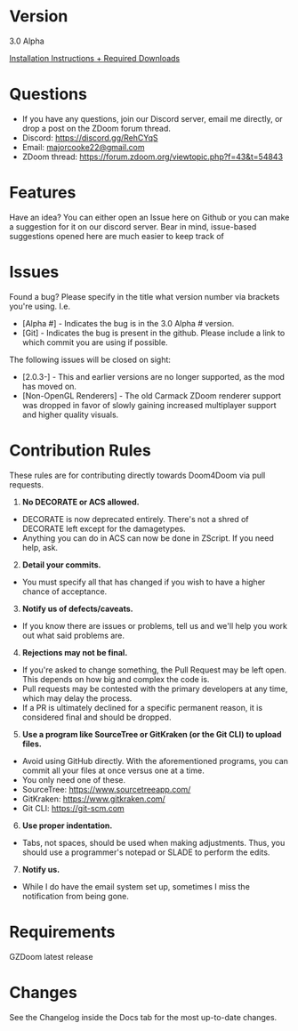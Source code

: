 # Version
3.0 Alpha

[Installation Instructions + Required Downloads](https://docs.google.com/document/d/1Z52m_OvyBmmNi1yERhQPd88fLe91LYd0LrN36OId5BA/edit)

# Questions
* If you have any questions, join our Discord server, email me directly, or drop a post on the ZDoom forum thread.
* Discord: https://discord.gg/RehCYqS
* Email: majorcooke22@gmail.com
* ZDoom thread: https://forum.zdoom.org/viewtopic.php?f=43&t=54843

# Features
Have an idea? You can either open an Issue here on Github or you can make a suggestion for it on our discord server. 
Bear in mind, issue-based suggestions opened here are much easier to keep track of

# Issues
Found a bug? Please specify in the title what version number via brackets you're using. I.e.
* [Alpha #] - Indicates the bug is in the 3.0 Alpha # version.
* [Git] - Indicates the bug is present in the github. Please include a link to which commit you are using if possible.

The following issues will be closed on sight:
* [2.0.3-] - This and earlier versions are no longer supported, as the mod has moved on.
* [Non-OpenGL Renderers] - The old Carmack ZDoom renderer support was dropped in favor of slowly gaining increased multiplayer support and higher quality visuals.

# Contribution Rules
These rules are for contributing directly towards Doom4Doom via pull requests.

1. **No DECORATE or ACS allowed.** 
  * DECORATE is now deprecated entirely. There's not a shred of DECORATE left except for the damagetypes.
  * Anything you can do in ACS can now be done in ZScript. If you need help, ask.
2. **Detail your commits.** 
  * You must specify all that has changed if you wish to have a higher chance of acceptance.
3. **Notify us of defects/caveats.**  
  * If you know there are issues or problems, tell us and we'll help you work out what said problems are.
4. **Rejections may not be final.** 
  * If you're asked to change something, the Pull Request may be left open. This depends on how big and complex the code is.
  * Pull requests may be contested with the primary developers at any time, which may delay the process.
  * If a PR is ultimately declined for a specific permanent reason, it is considered final and should be dropped.
5. **Use a program like SourceTree or GitKraken (or the Git CLI) to upload files.**
  * Avoid using GitHub directly. With the aforementioned programs, you can commit all your files at once versus one at a time.
  * You only need one of these.
  * SourceTree: https://www.sourcetreeapp.com/
  * GitKraken: https://www.gitkraken.com/
  * Git CLI: https://git-scm.com
6. **Use proper indentation.**
  * Tabs, not spaces, should be used when making adjustments. Thus, you should use a programmer's notepad or SLADE to perform the edits.
7. **Notify us.**
  * While I do have the email system set up, sometimes I miss the notification from being gone. 

# Requirements
GZDoom latest release

# Changes
See the Changelog inside the Docs tab for the most up-to-date changes.
